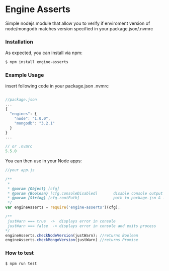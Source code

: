 # Engine Asserts

Simple nodejs module that allow you to verify if enviroment version of node/mongodb matches version specified in your package.json/.nvmrc

### Installation
As expected, you can install via npm:
```bash
$ npm install engine-asserts
```

### Example Usage
insert following code in your package.json  .nvmrc

```js

//package.json
...
{
  "engines": {
    "node": "1.0.0",
    "mongodb": "3.2.1"
  }
}
...

// or .nvmrc
5.5.0

```
You can then use in your Node apps:
```js
//your app.js

/**
 *
 * @param {Object} [cfg]
 * @param {Boolean} [cfg.consoleDisabled]       disable console output (default: false)
 * @param {String} [cfg.rootPath]               path to package.jsn & .nvmrc directory (default: process.cwd())
 */
var engineAsserts = require('engine-asserts')(cfg);

/**
 justWarn === true  ->  displays error in console
 justWarn === false  -> displays error in console and exits process
*/
engineAsserts.checkNodeVersion(justWarn); //returns Boolean
engineAsserts.checkMongoVersion(justWarn) //returns Promise

```

### How to test

```bash
$ npm run test
```
